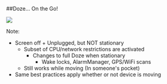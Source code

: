 ##Doze... On the Go!

<img src="img/doze-on-the-go.png" />

Note:
+ Screen off + Unplugged, but NOT stationary
    + Subset of CPU/network restrictions are activated
        + Changes to full Doze when stationary
            + Wake locks, AlarmManager, GPS/WiFi scans
    + Still works while moving (In someone's pocket)
+ Same best practices apply whether or not device is moving